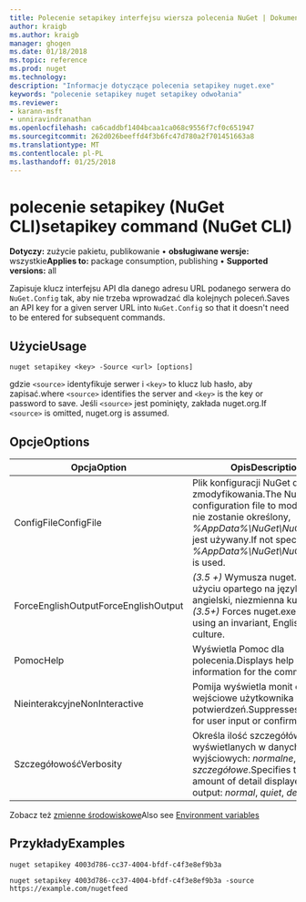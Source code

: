 ```yaml
---
title: Polecenie setapikey interfejsu wiersza polecenia NuGet | Dokumentacja firmy Microsoft
author: kraigb
ms.author: kraigb
manager: ghogen
ms.date: 01/18/2018
ms.topic: reference
ms.prod: nuget
ms.technology: 
description: "Informacje dotyczące polecenia setapikey nuget.exe"
keywords: "polecenie setapikey nuget setapikey odwołania"
ms.reviewer:
- karann-msft
- unniravindranathan
ms.openlocfilehash: ca6caddbf1404bcaa1ca068c9556f7cf0c651947
ms.sourcegitcommit: 262d026beeffd4f3b6fc47d780a2f701451663a8
ms.translationtype: MT
ms.contentlocale: pl-PL
ms.lasthandoff: 01/25/2018
---
```

# <a name="setapikey-command-nuget-cli"></a><span data-ttu-id="40b51-104">polecenie setapikey (NuGet CLI)</span><span class="sxs-lookup"><span data-stu-id="40b51-104">setapikey command (NuGet CLI)</span></span>

<span data-ttu-id="40b51-105">**Dotyczy:** zużycie pakietu, publikowanie &bullet; **obsługiwane wersje:** wszystkie</span><span class="sxs-lookup"><span data-stu-id="40b51-105">**Applies to:** package consumption, publishing &bullet; **Supported versions:** all</span></span>

<span data-ttu-id="40b51-106">Zapisuje klucz interfejsu API dla danego adresu URL podanego serwera do `NuGet.Config` tak, aby nie trzeba wprowadzać dla kolejnych poleceń.</span><span class="sxs-lookup"><span data-stu-id="40b51-106">Saves an API key for a given server URL into `NuGet.Config` so that it doesn't need to be entered for subsequent commands.</span></span>

## <a name="usage"></a><span data-ttu-id="40b51-107">Użycie</span><span class="sxs-lookup"><span data-stu-id="40b51-107">Usage</span></span>

```cli
nuget setapikey <key> -Source <url> [options]
```

<span data-ttu-id="40b51-108">gdzie `<source>` identyfikuje serwer i `<key>` to klucz lub hasło, aby zapisać.</span><span class="sxs-lookup"><span data-stu-id="40b51-108">where `<source>` identifies the server and `<key>` is the key or password to save.</span></span> <span data-ttu-id="40b51-109">Jeśli `<source>` jest pominięty, zakłada nuget.org.</span><span class="sxs-lookup"><span data-stu-id="40b51-109">If `<source>` is omitted, nuget.org is assumed.</span></span>

## <a name="options"></a><span data-ttu-id="40b51-110">Opcje</span><span class="sxs-lookup"><span data-stu-id="40b51-110">Options</span></span>

| <span data-ttu-id="40b51-111">Opcja</span><span class="sxs-lookup"><span data-stu-id="40b51-111">Option</span></span> | <span data-ttu-id="40b51-112">Opis</span><span class="sxs-lookup"><span data-stu-id="40b51-112">Description</span></span> |
| --- | --- |
| <span data-ttu-id="40b51-113">ConfigFile</span><span class="sxs-lookup"><span data-stu-id="40b51-113">ConfigFile</span></span> | <span data-ttu-id="40b51-114">Plik konfiguracji NuGet do zmodyfikowania.</span><span class="sxs-lookup"><span data-stu-id="40b51-114">The NuGet configuration file to modify.</span></span> <span data-ttu-id="40b51-115">Jeśli nie zostanie określony, *%AppData%\NuGet\NuGet.Config* jest używany.</span><span class="sxs-lookup"><span data-stu-id="40b51-115">If not specified, *%AppData%\NuGet\NuGet.Config* is used.</span></span> |
| <span data-ttu-id="40b51-116">ForceEnglishOutput</span><span class="sxs-lookup"><span data-stu-id="40b51-116">ForceEnglishOutput</span></span> | <span data-ttu-id="40b51-117">*(3.5 +)* Wymusza nuget.exe przy użyciu opartego na język angielski, niezmienna kultura.</span><span class="sxs-lookup"><span data-stu-id="40b51-117">*(3.5+)* Forces nuget.exe to run using an invariant, English-based culture.</span></span> |
| <span data-ttu-id="40b51-118">Pomoc</span><span class="sxs-lookup"><span data-stu-id="40b51-118">Help</span></span> | <span data-ttu-id="40b51-119">Wyświetla Pomoc dla polecenia.</span><span class="sxs-lookup"><span data-stu-id="40b51-119">Displays help information for the command.</span></span> |
| <span data-ttu-id="40b51-120">Nieinterakcyjne</span><span class="sxs-lookup"><span data-stu-id="40b51-120">NonInteractive</span></span> | <span data-ttu-id="40b51-121">Pomija wyświetla monit o dane wejściowe użytkownika lub potwierdzeń.</span><span class="sxs-lookup"><span data-stu-id="40b51-121">Suppresses prompts for user input or confirmations.</span></span> |
| <span data-ttu-id="40b51-122">Szczegółowość</span><span class="sxs-lookup"><span data-stu-id="40b51-122">Verbosity</span></span> | <span data-ttu-id="40b51-123">Określa ilość szczegółów wyświetlanych w danych wyjściowych: *normalne*, *quiet*, *szczegółowe*.</span><span class="sxs-lookup"><span data-stu-id="40b51-123">Specifies the amount of detail displayed in the output: *normal*, *quiet*, *detailed*.</span></span> |

<span data-ttu-id="40b51-124">Zobacz też [zmienne środowiskowe](cli-ref-environment-variables.md)</span><span class="sxs-lookup"><span data-stu-id="40b51-124">Also see [Environment variables](cli-ref-environment-variables.md)</span></span>

## <a name="examples"></a><span data-ttu-id="40b51-125">Przykłady</span><span class="sxs-lookup"><span data-stu-id="40b51-125">Examples</span></span>

```cli
nuget setapikey 4003d786-cc37-4004-bfdf-c4f3e8ef9b3a

nuget setapikey 4003d786-cc37-4004-bfdf-c4f3e8ef9b3a -source https://example.com/nugetfeed
```
